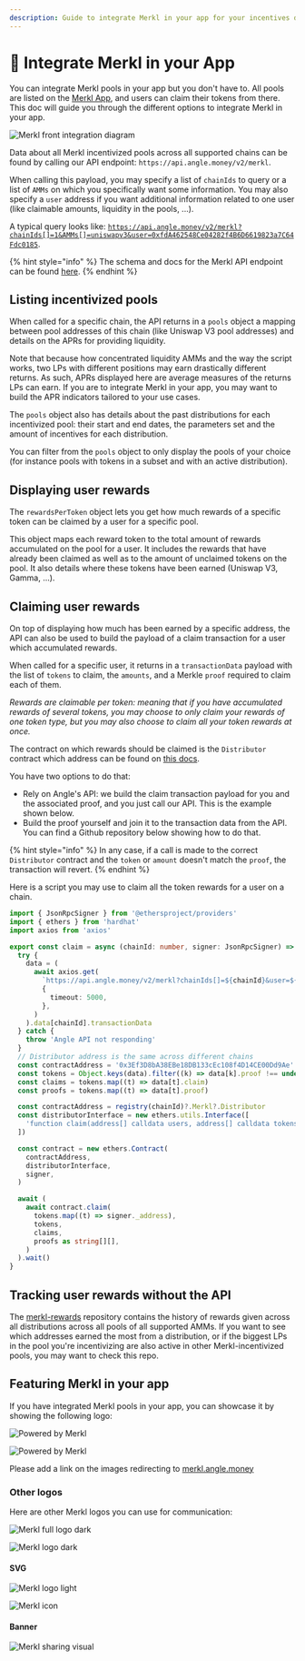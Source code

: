 ```yaml
---
description: Guide to integrate Merkl in your app for your incentives distribution
---
```


# 📒 Integrate Merkl in your App

You can integrate Merkl pools in your app but you don't have to. All pools are listed on the [Merkl App](https://merkl.angle.money/), and users can claim their tokens from there. This doc will guide you through the different options to integrate Merkl in your app.

![Merkl front integration diagram](../../.gitbook/assets/docs-merkl-front-integration.jpg)

Data about all Merkl incentivized pools across all supported chains can be found by calling our API endpoint: `https://api.angle.money/v2/merkl`.

When calling this payload, you may specify a list of `chainIds` to query or a list of `AMMs` on which you specifically want some information. You may also specify a `user` address if you want additional information related to one user (like claimable amounts, liquidity in the pools, ...).

A typical query looks like: [`https://api.angle.money/v2/merkl?chainIds[]=1&AMMs[]=uniswapv3&user=0xfdA462548Ce04282f4B6D6619823a7C64Fdc0185`](https://api.angle.money/v2/merkl?chainIds[]=1&AMMs[]=uniswapv3&user=0xfdA462548Ce04282f4B6D6619823a7C64Fdc0185).

{% hint style="info" %}
The schema and docs for the Merkl API endpoint can be found [here](https://api.angle.money/api-docs/#/Merkl/get_v2_merkl).
{% endhint %}

## Listing incentivized pools

When called for a specific chain, the API returns in a `pools` object a mapping between pool addresses of this chain (like Uniswap V3 pool addresses) and details on the APRs for providing liquidity.

Note that because how concentrated liquidity AMMs and the way the script works, two LPs with different positions may earn drastically different returns. As such, APRs displayed here are average measures of the returns LPs can earn. If you are to integrate Merkl in your app, you may want to build the APR indicators tailored to your use cases.

The `pools` object also has details about the past distributions for each incentivized pool: their start and end dates, the parameters set and the amount of incentives for each distribution.

You can filter from the `pools` object to only display the pools of your choice (for instance pools with tokens in a subset and with an active distribution).

## Displaying user rewards

The `rewardsPerToken` object lets you get how much rewards of a specific token can be claimed by a user for a specific pool.

This object maps each reward token to the total amount of rewards accumulated on the pool for a user. It includes the rewards that have already been claimed as well as to the amount of unclaimed tokens on the pool. It also details where these tokens have been earned (Uniswap V3, Gamma, ...).

## Claiming user rewards

On top of displaying how much has been earned by a specific address, the API can also be used to build the payload of a claim transaction for a user which accumulated rewards.

When called for a specific user, it returns in a `transactionData` payload with the list of `tokens` to claim, the `amounts`, and a Merkle `proof` required to claim each of them.

_Rewards are claimable per token: meaning that if you have accumulated rewards of several tokens, you may choose to only claim your rewards of one token type, but you may also choose to claim all your token rewards at once._

The contract on which rewards should be claimed is the `Distributor` contract which address can be found on [this docs](helpers.md#🧑‍💻-smart-contracts).

You have two options to do that:

- Rely on Angle's API: we build the claim transaction payload for you and the associated proof, and you just call our API. This is the example shown below.
- Build the proof yourself and join it to the transaction data from the API. You can find a Github repository below showing how to do that.

{% hint style="info" %}
In any case, if a call is made to the correct `Distributor` contract and the `token` or `amount` doesn't match the `proof`, the transaction will revert.
{% endhint %}

Here is a script you may use to claim all the token rewards for a user on a chain.

```typescript
import { JsonRpcSigner } from '@ethersproject/providers'
import { ethers } from 'hardhat'
import axios from 'axios'

export const claim = async (chainId: number, signer: JsonRpcSigner) => {
  try {
    data = (
      await axios.get(
        `https://api.angle.money/v2/merkl?chainIds[]=${chainId}&user=${signer._address}`,
        {
          timeout: 5000,
        },
      )
    ).data[chainId].transactionData
  } catch {
    throw 'Angle API not responding'
  }
  // Distributor address is the same across different chains
  const contractAddress = '0x3Ef3D8bA38EBe18DB133cEc108f4D14CE00Dd9Ae'
  const tokens = Object.keys(data).filter((k) => data[k].proof !== undefined)
  const claims = tokens.map((t) => data[t].claim)
  const proofs = tokens.map((t) => data[t].proof)

  const contractAddress = registry(chainId)?.Merkl?.Distributor
  const distributorInterface = new ethers.utils.Interface([
    'function claim(address[] calldata users, address[] calldata tokens, uint256[] calldata amounts, bytes32[][] calldata proofs) external',
  ])

  const contract = new ethers.Contract(
    contractAddress,
    distributorInterface,
    signer,
  )

  await (
    await contract.claim(
      tokens.map((t) => signer._address),
      tokens,
      claims,
      proofs as string[][],
    )
  ).wait()
}
```

## Tracking user rewards without the API

The [merkl-rewards](https://github.com/AngleProtocol/merkl-rewards) repository contains the history of rewards given across all distributions across all pools of all supported AMMs. If you want to see which addresses earned the most from a distribution, or if the biggest LPs in the pool you're incentivizing are also active in other Merkl-incentivized pools, you may want to check this repo.

## Featuring Merkl in your app

If you have integrated Merkl pools in your app, you can showcase it by showing the following logo:

![Powered by Merkl](/.gitbook/assets/powered-by-merkl-dark.png)

![Powered by Merkl](/.gitbook/assets/powered-by-merkl-light.png)

Please add a link on the images redirecting to [merkl.angle.money](https://merkl.angle.money)

### Other logos

Here are other Merkl logos you can use for communication:

![Merkl full logo dark](/.gitbook/assets/angle-merkl-logo-dark.png)

![Merkl logo dark](/.gitbook/assets/merkl-logo-dark.png)

#### SVG

![Merkl logo light](/.gitbook/assets/merkl-landscape.png)

![Merkl icon](/.gitbook/assets/merkl-logo-icon.png)

#### Banner

![Merkl sharing visual](/.gitbook/assets/angle-merkl-sharing-visual.png)
